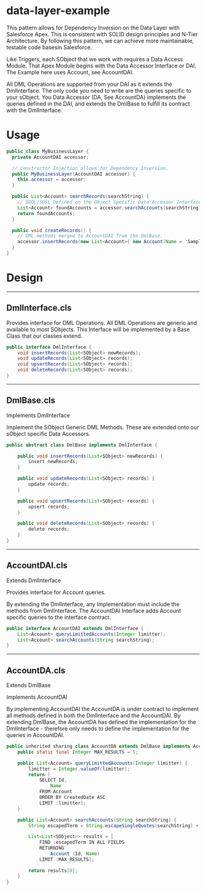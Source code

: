 # data-layer-example

This pattern allows for Dependency Inversion on the Data Layer with Salesforce Apex. This is consistent with SOLID design principles and N-Tier Architecture. By following this pattern, we can achieve more maintainable, testable code basesin Salesforce.

Like Triggers, each SObject that we work with requires a Data Access Module. That Apex Module begins with the <Object Name> Data Accessor Interface or DAI. The Example here uses Account, see AccountDAI.

All DML Operations are supported from your DAI as it extends the DmlInterface. The only code you need to write are the queries specific to your sObject. You Data Accessor (DA, See AccountDA) implements the queries defined in the DAI, and extends the DmlBase to fulfill its contract with the DmlInterface.

# Usage

```java
public class MyBusinessLayer {
  private AccountDAI accessor;

  // Constructor Injection allows for Dependency Inversion.
  public MyBusinessLayer(AccountDAI accessor) {
    this.accessor = accessor;
  }

  public List<Account> searchRecords(searchString) {
    // SOQL/SOSL Defined on the Object Specific Data Accessor Interface (DAI)
    List<Account> foundAccounts = accessor.searchAccounts(searchString);
    return foundAccounts;
  }

  public void createRecords() {
    // DML methods merged to AccountDAI from the DmlBase.
    accessor.insertRecords(new List<Account>{ new Account(Name = 'Sample') });
  }
}
```

# Design
---
## DmlInterface.cls

Provides interface for DML Operations. All DML Operations are generic and available to most SObjects. This Interface will be implemented by a Base Class that our classes extend.

```java
public interface DmlInterface {
	void insertRecords(List<SObject> newRecords);
	void updateRecords(List<SObject> records);
	void upsertRecords(List<SObject> records);
	void deleteRecords(List<SObject> records);
}
```

---
## DmlBase.cls

Implements DmlInterface

Implement the SObject Generic DML Methods. These are extended onto our sObject specific Data Accessors.

```java
public abstract class DmlBase implements DmlInterface {

	public void insertRecords(List<SObject> newRecords) {
		insert newRecords;
	}

	public void updateRecords(List<SObject> records) {
		update records;
	}

	public void upsertRecords(List<SObject> records) {
		upsert records;
	}

	public void deleteRecords(List<SObject> records) {
		delete records;
	}
}

```

---
## AccountDAI.cls

Extends DmlInterface

Provides interface for Account queries.

By extending the DmlInterface, any Implementation must include the methods from DmlInterface.
The AccountDAI Interface adds Account specific queries to the interface contract.

```java
public interface AccountDAI extends DmlInterface {
	List<Account> queryLimittedAccounts(Integer limitter);
	List<Account> searchAccounts(String searchString);
}
```

---
## AccountDA.cls

Extends DmlBase

Implements AccountDAI

By implementing AccountDAI the AccountDA is under contract to implement all methods defined in both the DmlInterface and the AccountDAI. By extending DmlBase, the AccountDA has defined the implementation for the DmlInterface - therefore only needs to define the implementation for the queries in AccountDAI.

```java
public inherited sharing class AccountDA extends DmlBase implements AccountDAI {
	public static final Integer MAX_RESULTS = 5;

	public List<Account> queryLimittedAccounts(Integer limitter) {
		limitter = Integer.valueOf(limitter);
		return [
			SELECT Id,
				Name
			FROM Account
			ORDER BY CreatedDate ASC
			LIMIT :limitter];
	}

	public List<Account> searchAccounts(String searchString) {
		String escapedTerm = String.escapeSingleQuotes(searchString) + '*';

		List<List<SObject>> results = [
			FIND :escapedTerm IN ALL FIELDS
			RETURNING
				Account (Id, Name)
			LIMIT :MAX_RESULTS];

		return results[0];
	}
}
```
